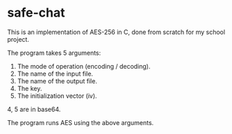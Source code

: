 # safe-chat

This is an implementation of AES-256 in C, done from scratch for my school project.

The program takes 5 arguments:
 1. The mode of operation (encoding / decoding).
 2. The name of the input file.
 3. The name of the output file.
 4. The key.
 5. The initialization vector (iv).

4, 5 are in base64.

The program runs AES using the above arguments.
